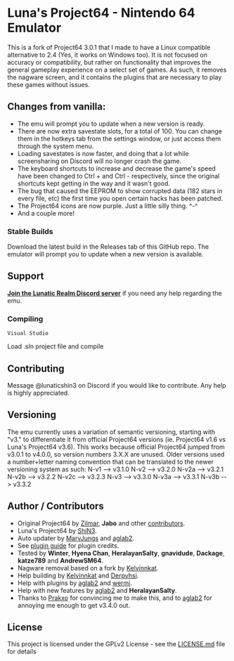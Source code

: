 # Luna's Project64 - Nintendo 64 Emulator

This is a fork of Project64 3.0.1 that I made to have a Linux compatible alternative to 2.4 (Yes, it works on Windows too).
It is not focused on accuracy or compatibility, but rather on functionality that improves the general gameplay experience on a select set of games.
As such, it removes the nagware screen, and it contains the plugins that are necessary to play these games without issues.

## Changes from vanilla:

- The emu will prompt you to update when a new version is ready.
- There are now extra savestate slots, for a total of 100. You can change them in the hotkeys tab from the settings window, or just access them through the system menu.
- Loading savestates is now faster, and doing that a lot while screensharing on Discord will no longer crash the game.
- The keyboard shortcuts to increase and decrease the game's speed have been changed to Ctrl + and Ctrl - respectively, since the original shortcuts kept getting in the way and it wasn't good.
- The bug that caused the EEPROM to show corrupted data (182 stars in every file, etc) the first time you open certain hacks has been patched.
- The Project64 icons are now purple. Just a little silly thing. ^-^
- And a couple more!

### Stable Builds

Download the latest build in the Releases tab of this GitHub repo.
The emulator will prompt you to update when a new version is available.

## Support

[**Join the Lunatic Realm Discord server**](https://discord.gg/w9aCXwsKH9) if you need any help regarding the emu.

### Compiling

```
Visual Studio
```

Load .sln project file and compile


## Contributing

Message @lunaticshin3 on Discord if you would like to contribute. Any help is highly appreciated.

## Versioning

The emu currently uses a variation of semantic versioning, starting with "v3." to differentiate it from official Project64 versions (ie. Project64 v1.6 vs Luna's Project64 v3.6).
This works because official Project64 jumped from v3.0.1 to v4.0.0, so version numbers 3.X.X are unused.
Older versions used a number+letter naming convention that can be translated to the newer versioning system as such:
N-v1  --> v3.1.0
N-v2  --> v3.2.0
N-v2a --> v3.2.1
N-v2b --> v3.2.2
N-v2c --> v3.2.3
N-v3  --> v3.3.0
N-v3a --> v3.3.1
N-v3b --> v3.3.2

## Author / Contributors

* Original Project64 by [Zilmar](https://github.com/project64), **Jabo** and other [contributors](https://github.com/project64/project64/contributors).
* Luna's Project64 by [ShiN3](https://github.com/LunaticShiN3).
* Auto updater by [MarvJungs](https://github.com/MarvJungs) and [aglab2](https://github.com/aglab2).
* See [plugin guide](https://sites.google.com/view/shurislibrary/plugin-guide) for plugin credits.
* Tested by **Winter**, **Hyena Chan**, **HeralayanSalty**, **gnavidude**, **Dackage**, **katze789** and **AndrewSM64**.
* Nagware removal based on a fork by [Kelvinnkat](https://github.com/kelvinnkat).
* Help building by [Kelvinnkat](https://github.com/kelvinnkat) and [Derpyhsi](https://github.com/derpyhsi).
* Help with plugins by [aglab2](https://github.com/aglab2) and [wermi](https://github.com/wermipls).
* Help with new features by [aglab2](https://github.com/aglab2) and **HeralayanSalty**.
* Thanks to [Prakxo](https://github.com/Prakxo) for convincing me to make this, and to [aglab2](https://github.com/aglab2) for annoying me enough to get v3.4.0 out.

## License

This project is licensed under the GPLv2 License - see the [LICENSE.md](https://github.com/project64/project64/blob/develop/license.md) file for details
